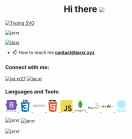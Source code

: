 <h1 align="center">Hi there <img src="https://raw.githubusercontent.com/JarXr/JarXr/main/Hi.gif" width="29px"></h1>

[![Typing SVG](https://readme-typing-svg.herokuapp.com?color=%2336BCF7&lines=I'm+Fajar;I'm+just+ordinary+human)](https://git.io/typing-svg)

<p align="left"> <img src="https://komarev.com/ghpvc/?username=jarxr&label=Profile%20views&color=0e75b6&style=flat" alt="jarxr" /> </p>

<p align="left"> <a href="https://github.com/ryo-ma/github-profile-trophy"><img src="https://github-profile-trophy.vercel.app/?username=jarxr" alt="jarxr" /></a> </p>

- 📫 How to reach me **contact@jarxr.xyz**

<h3 align="left">Connect with me:</h3>
<p align="left">
<a href="https://fb.com/jar.xr27" target="blank"><img align="center" src="https://raw.githubusercontent.com/rahuldkjain/github-profile-readme-generator/master/src/images/icons/Social/facebook.svg" alt="jar.xr27" height="30" width="40" /></a>
<a href="https://instagram.com/jar.xr" target="blank"><img align="center" src="https://raw.githubusercontent.com/rahuldkjain/github-profile-readme-generator/master/src/images/icons/Social/instagram.svg" alt="jar.xr" height="30" width="40" /></a>
</p>

<h3 align="left">Languages and Tools:</h3>
<p align="left"> <a href="https://getbootstrap.com" target="_blank" rel="noreferrer"> <img src="https://raw.githubusercontent.com/devicons/devicon/master/icons/bootstrap/bootstrap-plain-wordmark.svg" alt="bootstrap" width="40" height="40"/> </a> <a href="https://www.w3schools.com/css/" target="_blank" rel="noreferrer"> <img src="https://raw.githubusercontent.com/devicons/devicon/master/icons/css3/css3-original-wordmark.svg" alt="css3" width="40" height="40"/> </a> <a href="https://expressjs.com" target="_blank" rel="noreferrer"> <img src="https://raw.githubusercontent.com/devicons/devicon/master/icons/express/express-original-wordmark.svg" alt="express" width="40" height="40"/> </a> <a href="https://www.w3.org/html/" target="_blank" rel="noreferrer"> <img src="https://raw.githubusercontent.com/devicons/devicon/master/icons/html5/html5-original-wordmark.svg" alt="html5" width="40" height="40"/> </a> <a href="https://developer.mozilla.org/en-US/docs/Web/JavaScript" target="_blank" rel="noreferrer"> <img src="https://raw.githubusercontent.com/devicons/devicon/master/icons/javascript/javascript-original.svg" alt="javascript" width="40" height="40"/> </a> <a href="https://www.mongodb.com/" target="_blank" rel="noreferrer"> <img src="https://raw.githubusercontent.com/devicons/devicon/master/icons/mongodb/mongodb-original-wordmark.svg" alt="mongodb" width="40" height="40"/> </a> <a href="https://www.mysql.com/" target="_blank" rel="noreferrer"> <img src="https://raw.githubusercontent.com/devicons/devicon/master/icons/mysql/mysql-original-wordmark.svg" alt="mysql" width="40" height="40"/> </a> <a href="https://nodejs.org" target="_blank" rel="noreferrer"> <img src="https://raw.githubusercontent.com/devicons/devicon/master/icons/nodejs/nodejs-original-wordmark.svg" alt="nodejs" width="40" height="40"/> </a> <a href="https://reactjs.org/" target="_blank" rel="noreferrer"> <img src="https://raw.githubusercontent.com/devicons/devicon/master/icons/react/react-original-wordmark.svg" alt="react" width="40" height="40"/> </a> </p>

<p><img align="left" src="https://github-readme-stats.vercel.app/api/top-langs?username=jarxr&show_icons=true&locale=en&layout=compact" alt="jarxr" /></p>

<p>&nbsp;<img align="center" src="https://github-readme-stats.vercel.app/api?username=jarxr&show_icons=true&locale=en" alt="jarxr" /></p>

<p><img align="center" src="https://github-readme-streak-stats.herokuapp.com/?user=jarxr&" alt="jarxr" /></p>
